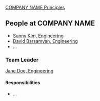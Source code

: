 [COMPANY NAME Principles](./principles.md)

People at COMPANY NAME
---

- [Sunny Kim, Engineering](./sunny_kim.md)
- [David Barsamyan, Engineering](./david_barsamyan.md)
- ...

### Team Leader

[Jane Doe, Engineering](./jane_doe.md)
<!-- Describe who and why the team leader was selected --> 

#### Responsibilities
<!-- What is their role for your team?	--> 
- ...
